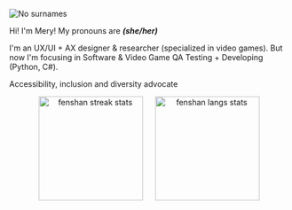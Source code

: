 ![No surnames](https://github.com/user-attachments/assets/cf28e21a-9c33-4f1a-91ed-e068f57fbfdf)

Hi! I'm Mery! My pronouns are ***(she/her)***

I'm an UX/UI + AX designer & researcher (specialized in video games). But now I'm focusing in Software & Video Game QA Testing + Developing (Python, C#).

Accessibility, inclusion and diversity advocate

<!--
![ismerrn's github stats](https://github-readme-stats.vercel.app/api?username=ismerrn&count_private=true&theme=radical&show_icons=true&include_all_commits=true&hide=prs)
![ismerrn's top languages](https://github-readme-stats.vercel.app/api/top-langs/?username=ismerrn&layout=compact&theme=radical&hide=asp.net&langs_count=10)
 -->

<p align="center"><span>
 <a href="https://github.com/ismerrn"><img height="188em" src="https://github-readme-streak-stats.herokuapp.com/?user=ismerrn&theme=radical" alt="fenshan streak stats"/></a>
 &emsp;
 <a href="https://github.com/ismerrn"><img height="188em" src="https://github-readme-stats.vercel.app/api/top-langs/?username=ismerrn&layout=compact&theme=radical&langs_count=10" alt="fenshan langs stats"/></a>
</span></p>

<!-- 
void link a href https://stackoverflow.com/questions/11144653/a-script-links-without-href
-->

<!-- 
top languages: 
 &hide=asp.net
-->

<!--
![GitHub Logo](/images/logo.png)
snail logo?
-->

